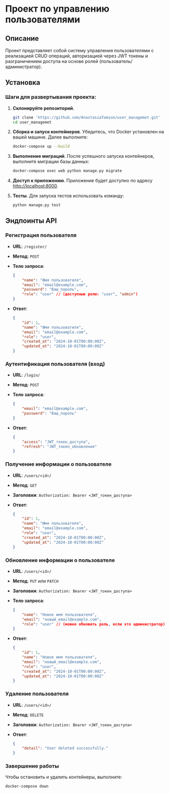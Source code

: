 # Проект по управлению пользователями

## Описание
Проект представляет собой систему управления пользователями с реализацией CRUD операций, авторизацией через JWT токены и разграничением доступа на основе ролей (пользователь/администратор).

## Установка

### Шаги для развертывания проекта:

1. **Склонируйте репозиторий**.
    ```bash
    git clone 'https://github.com/AnastasiaTomson/user_managemet.git'
    cd user_managemet
    ```

2. **Сборка и запуск контейнеров**.
    Убедитесь, что Docker установлен на вашей машине. Далее выполните:
    ```bash
    docker-compose up --build
    ```

3. **Выполнение миграций**.
    После успешного запуска контейнеров, выполните миграции базы данных:
    ```bash
    docker-compose exec web python manage.py migrate
    ```

4. **Доступ к приложению**.
    Приложение будет доступно по адресу [http://localhost:8000](http://localhost:8000).


5. **Тесты**.
    Для запуска тестов использовать команду:
    ```bash
    python manage.py test
    ```

## Эндпоинты API
### Регистрация пользователя

- **URL**: `/register/`

- **Метод**: `POST`

- **Тело запроса**: 
    ```json lines
    {
        "name": "Имя пользователя",
        "email": "email@example.com",
        "password": "Ваш_пароль",
        "role": "user" // (доступные роли: "user", "admin")
    }
    ```

- **Ответ**: 
    ```json lines
    {
        "id": 1,
        "name": "Имя пользователя",
        "email": "email@example.com",
        "role": "user",
        "created_at": "2024-10-01T00:00:00Z",
        "updated_at": "2024-10-01T00:00:00Z"
    }
    ```
  
### Аутентификация пользователя (вход)

- **URL**: `/login/`

- **Метод**: `POST`

- **Тело запроса**: 
    ```json lines
    {
        "email": "email@example.com",
        "password": "Ваш_пароль"
    }   
    ```

- **Ответ**: 
    ```json lines
    {
        "access": "JWT_токен_доступа",
        "refresh": "JWT_токен_обновления"
    }
    ```
  
### Получение информации о пользователе

- **URL**: `/users/<id>/`

- **Метод**: `GET`

- **Заголовки**: `Authorization: Bearer <JWT_токен_доступа>`

- **Ответ**: 
    ```json lines
    {
        "id": 1,
        "name": "Имя пользователя",
        "email": "email@example.com",
        "role": "user",
        "created_at": "2024-10-01T00:00:00Z",
        "updated_at": "2024-10-01T00:00:00Z"
    }   
    ```
  
### Обновление информации о пользователе

- **URL**: `/users/<id>/`

- **Метод**: `PUT` или `PATCH`

- **Заголовки**: `Authorization: Bearer <JWT_токен_доступа>`

- **Тело запроса**: 
    ```json lines
    {
        "name": "Новое имя пользователя",
        "email": "новый_email@example.com",
        "role": "user" // (можно обновить роль, если это администратор)
    }   
    ```
  
- **Ответ**: 
    ```json lines
    {
        "id": 1,
        "name": "Новое имя пользователя",
        "email": "новый_email@example.com",
        "role": "user",
        "created_at": "2024-10-01T00:00:00Z",
        "updated_at": "2024-10-01T00:00:00Z"
    }   
    ```
  
### Удаление пользователя

- **URL**: `/users/<id>/`

- **Метод**: `DELETE`

- **Заголовки**: `Authorization: Bearer <JWT_токен_доступа>`
  
- **Ответ**: 
    ```json lines
    {
        "detail": "User deleted successfully."
    }
    ```

### Завершение работы

Чтобы остановить и удалить контейнеры, выполните:
```bash
docker-compose down
